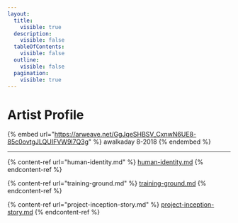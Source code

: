 ```yaml
---
layout:
  title:
    visible: true
  description:
    visible: false
  tableOfContents:
    visible: false
  outline:
    visible: false
  pagination:
    visible: true
---
```


# Artist Profile

{% embed url="https://arweave.net/GgJqeSHBSV_CxnwN6UE8-85c0ovtgJLQUIFVW9l7Q3g" %}
awalkaday 8-2018
{% endembed %}

***

{% content-ref url="human-identity.md" %}
[human-identity.md](human-identity.md)
{% endcontent-ref %}

{% content-ref url="training-ground.md" %}
[training-ground.md](training-ground.md)
{% endcontent-ref %}

{% content-ref url="project-inception-story.md" %}
[project-inception-story.md](project-inception-story.md)
{% endcontent-ref %}


